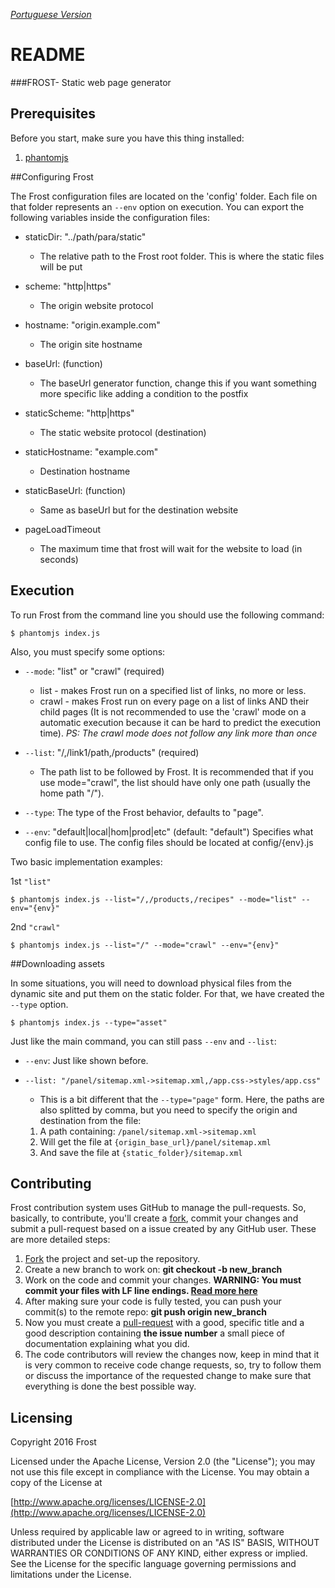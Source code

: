 *[Portuguese Version](LEIAME.md)*

# README

###FROST- Static web page generator

## Prerequisites

Before you start, make sure you have this thing installed:

1. [phantomjs](http://phantomjs.org/)

##Configuring Frost

The Frost configuration files are located on the 'config' folder. Each file on that folder represents an `--env` option on execution. You can export the following variables inside the configuration files:

  * staticDir: "../path/para/static"
    * The relative path to the Frost root folder. This is where the static files will be put

  * scheme: "http|https"
    * The origin website protocol

  * hostname: "origin.example.com"
    * The origin site hostname

  * baseUrl: (function)
    * The baseUrl generator function, change this if you want something more specific like adding a condition to the postfix

  * staticScheme: "http|https"
    * The static website protocol (destination)

  * staticHostname: "example.com"
    * Destination hostname

  * staticBaseUrl: (function)
    * Same as baseUrl but for the destination website

  * pageLoadTimeout
    * The maximum time that frost will wait for the website to load (in seconds)

## Execution

To run Frost from the command line you should use the following command:

```
$ phantomjs index.js
```

Also, you must specify some options:

  * `--mode`: "list" or "crawl" (required)
    * list  - makes Frost run on a specified list of links, no more or less.
    * crawl - makes Frost run on every page on a list of links AND their child pages (It is not recommended to use the 'crawl' mode on a automatic execution because it can be hard to predict the execution time).
    *PS: The crawl mode does not follow any link more than once*

  * `--list`: "/,/link1/path,/products" (required)
    * The path list to be followed by Frost. It is recommended that if you use mode="crawl", the list should have only one path (usually the home path "/").

  * `--type`: The type of the Frost behavior, defaults to "page".

  * `--env`: "default|local|hom|prod|etc" (default: "default")
    Specifies what config file to use. The config files should be located at config/{env}.js


Two basic implementation examples:

1st `"list"`
```
$ phantomjs index.js --list="/,/products,/recipes" --mode="list" --env="{env}"
```
2nd `"crawl"`
```
$ phantomjs index.js --list="/" --mode="crawl" --env="{env}"
```

##Downloading assets

In some situations, you will need to download physical files from the dynamic site and put them on the static folder. For that, we have created the `--type` option.

  `$ phantomjs index.js --type="asset"`

Just like the main command, you can still pass `--env` and `--list`:

  * `--env`:  Just like shown before.

  * `--list: "/panel/sitemap.xml->sitemap.xml,/app.css->styles/app.css"`
    * This is a bit different that the `--type="page"` form. Here, the paths are also splitted by comma, but you need to specify the origin and destination from the file:

     1. A path containing:  `/panel/sitemap.xml->sitemap.xml`
     2. Will get the file at `{origin_base_url}/panel/sitemap.xml`
     3. And save the file at `{static_folder}/sitemap.xml`

## Contributing

Frost contribution system uses GitHub to manage the pull-requests. So, basically, to contribute, you'll create a [fork](https://help.github.com/articles/fork-a-repo/), commit your changes and submit a pull-request based on a issue created by any GitHub user. These are more detailed steps:

1. [Fork](https://help.github.com/articles/fork-a-repo/) the project and set-up the repository.
2. Create a new branch to work on: **git checkout -b new_branch**
3. Work on the code and commit your changes. **WARNING: You must commit your files with LF line endings. [Read more here](https://help.github.com/articles/dealing-with-line-endings/)**
4. After making sure your code is fully tested, you can push your commit(s) to the remote repo: **git push origin new_branch**
5. Now you must create a [pull-request](https://help.github.com/articles/creating-a-pull-request) with a good, specific title and a good description containing **the issue number** a small piece of documentation explaining what you did.
6. The code contributors will review the changes now, keep in mind that it is very common to receive code change requests, so, try to follow them or discuss the importance of the requested change to make sure that everything is done the best possible way.

## Licensing

Copyright 2016 Frost

Licensed under the Apache License, Version 2.0 (the "License");
you may not use this file except in compliance with the License.
You may obtain a copy of the License at

[http://www.apache.org/licenses/LICENSE-2.0](http://www.apache.org/licenses/LICENSE-2.0)

Unless required by applicable law or agreed to in writing, software
distributed under the License is distributed on an "AS IS" BASIS,
WITHOUT WARRANTIES OR CONDITIONS OF ANY KIND, either express or implied.
See the License for the specific language governing permissions and
limitations under the License.
